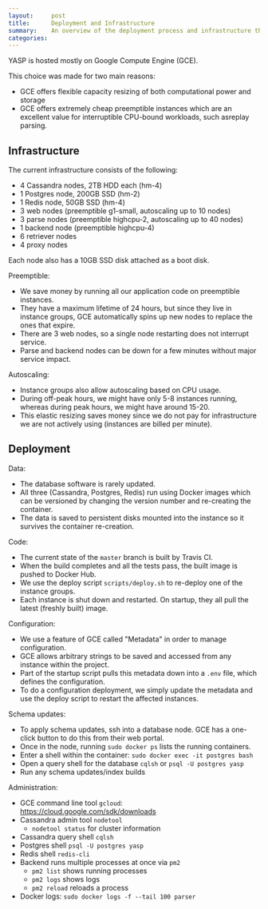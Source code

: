 ```yaml
---
layout:     post
title:      Deployment and Infrastructure
summary:    An overview of the deployment process and infrastructure that powers the service.
categories: 
---
```


YASP is hosted mostly on Google Compute Engine (GCE). 

This choice was made for two main reasons:

 * GCE offers flexible capacity resizing of both computational power and storage
 * GCE offers extremely cheap preemptible instances which are an excellent value for interruptible CPU-bound workloads, such asreplay parsing.

Infrastructure
----

The current infrastructure consists of the following:

 * 4 Cassandra nodes, 2TB HDD each (hm-4)
 * 1 Postgres node, 200GB SSD (hm-2)
 * 1 Redis node, 50GB SSD (hm-4)
 * 3 web nodes (preemptible g1-small, autoscaling up to 10 nodes)
 * 3 parse nodes (preemptible highcpu-2, autoscaling up to 40 nodes)
 * 1 backend node (preemptible highcpu-4)
 * 6 retriever nodes
 * 4 proxy nodes

Each node also has a 10GB SSD disk attached as a boot disk.

Preemptible:

 * We save money by running all our application code on preemptible instances.  
 * They have a maximum lifetime of 24 hours, but since they live in instance groups, GCE automatically spins up new nodes to replace the ones that expire.  
 * There are 3 web nodes, so a single node restarting does not interrupt service.  
 * Parse and backend nodes can be down for a few minutes without major service impact.

Autoscaling:

 * Instance groups also allow autoscaling based on CPU usage.
 * During off-peak hours, we might have only 5-8 instances running, whereas during peak hours, we might have around 15-20.
 * This elastic resizing saves money since we do not pay for infrastructure we are not actively using (instances are billed per minute).

Deployment
----

Data:

 * The database software is rarely updated.
 * All three (Cassandra, Postgres, Redis) run using Docker images which can be versioned by changing the version number and re-creating   the container.
 * The data is saved to persistent disks mounted into the instance so it survives the container re-creation.

Code:

 * The current state of the `master` branch is built by Travis CI.
 * When the build completes and all the tests pass, the built image is pushed to Docker Hub.
 * We use the deploy script `scripts/deploy.sh` to re-deploy one of the instance groups.
 * Each instance is shut down and restarted. On startup, they all pull the latest (freshly built) image.

Configuration:

 * We use a feature of GCE called "Metadata" in order to manage configuration.
 * GCE allows arbitrary strings to be saved and accessed from any instance within the project. 
 * Part of the startup script pulls this metadata down into a `.env` file, which defines the configuration.
 * To do a configuration deployment, we simply update the metadata and use the deploy script to restart the affected instances.

Schema updates:

 * To apply schema updates, ssh into a database node.  GCE has a one-click button to do this from their web portal.
 * Once in the node, running `sudo docker ps` lists the running containers.
 * Enter a shell within the container: `sudo docker exec -it postgres bash`
 * Open a query shell for the database `cqlsh` or `psql -U postgres yasp`
 * Run any schema updates/index builds

Administration:

 * GCE command line tool `gcloud`: https://cloud.google.com/sdk/downloads
 * Cassandra admin tool `nodetool`
   * `nodetool status` for cluster information
 * Cassandra query shell `cqlsh`
 * Postgres shell `psql -U postgres yasp`
 * Redis shell `redis-cli`
 * Backend runs multiple processes at once via `pm2`
   * `pm2 list` shows running processes
   * `pm2 logs` shows logs
    * `pm2 reload` reloads a process
  * Docker logs: `sudo docker logs -f --tail 100 parser`
